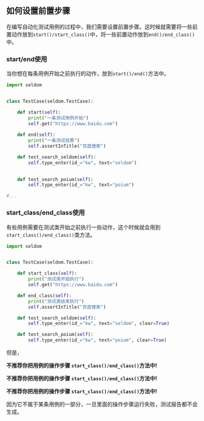 ## 如何设置前置步骤

在编写自动化测试用例的过程中，我们需要设置前置步骤。这时候就需要将一些前置动作放到`start()/start_class()`中，将一些前置动作放到`end()/end_class()`中。

### start/end使用

当你想在每条用例开始之前执行的动作，放到`start()/end()`方法中。

```python
import seldom


class TestCase(seldom.TestCase):

    def start(self):
        print("一条测试用例开始")
        self.get("https://www.baidu.com")
    
    def end(self):
        print("一条测试结果")
        self.assertInTitle("百度搜索")

    def test_search_seldom(self):
        self.type_enter(id_="kw", text="seldom")
        

    def test_search_poium(self):
        self.type_enter(id_="kw", text="poium")

#...

```

### start_class/end_class使用

有些用例需要在测试类开始之前执行一些动作，这个时候就会用到`start_class()/end_class()`类方法。

```python
import seldom


class TestCase(seldom.TestCase):

    def start_class(self):
        print("测试类开始执行")
        self.get("https://www.baidu.com")

    def end_class(self):
        print("测试类结束执行")
        self.assertInTitle("百度搜索")

    def test_search_seldom(self):
        self.type_enter(id_="kw", text="seldom", clear=True)

    def test_search_poium(self):
        self.type_enter(id_="kw", text="poium", clear=True)


```

但是，

__不推荐你把用例的操作步骤 `start_class()/end_class()`方法中!__

__不推荐你把用例的操作步骤 `start_class()/end_class()`方法中!__

__不推荐你把用例的操作步骤 `start_class()/end_class()`方法中!__

因为它不属于某条用例的一部分，一旦里面的操作步骤运行失败，测试报告都不会生成。
